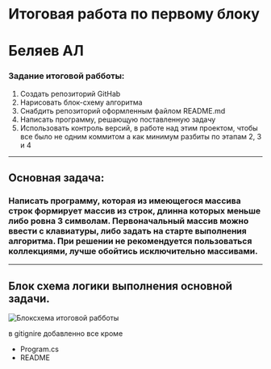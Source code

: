 # Итоговая работа по первому блоку
# Беляев АЛ
### Задание итоговой рабботы:
1. Создать репозиторий GitHab 
2. Нарисовать блок-схему алгоритма
3. Снабдить репозиторий оформленным файлом README.md
4. Написать программу, решающую поставленную задачу
5. Использовать контроль версий, в работе над этим проектом, чтобы все было не одним коммитом а как минимум разбиты по этапам 2, 3 и 4
___________
## Основная задача:
### Написать программу, которая из имеющегося массива строк формирует массив из строк, длинна которых меньше либо ровна 3 символам. Первоначальный массив можно ввести с клавиатуры, либо задать на старте выполнения алгоритма. При решении не рекомендуется пользоваться коллекциями, лучше обойтись исключительно массивами.
________________
## Блок схема логики выполнения основной задачи.
![Блоксхема итоговой рабботы](https://3.downloader.disk.yandex.ru/preview/78feac64b14a424003646697f9a609785e44f586bc6939cc212557ee0c941f70/inf/LHxuJ6JZ6VAJSQIKvzbsv-Mt20vIKADGjXcFSHIs7cKtmD15JWVdRtJ1U-ttATFbDadWWGYKhiFm-FTh3qTSWw%3D%3D?uid=202799917&filename=Untitled%20Diagram-%D0%A1%D1%82%D1%80%D0%B0%D0%BD%D0%B8%D1%86%D0%B0%2011%20%282%29.jpg&disposition=inline&hash=&limit=0&content_type=image%2Fjpeg&owner_uid=202799917&tknv=v2&size=958x955)

в gitignire добавленно все кроме 
* Program.cs 
* README
